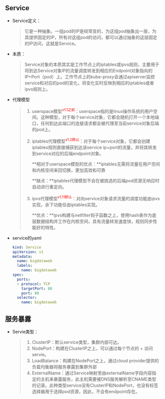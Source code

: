 ## Service

- Service定义：

  > 它是一种抽象。一组pod的IP是经常变的，为这组pod抽象出一层，为其提供固定的IP，所有对这组pod的访问，都可以通过抽象的这层固定的IP访问，这就是Service。

- 本质：

  > Service对象的本质其实是工作节点上的iptables或ipvs规则，主要用于将到达Service对象IP的流量调度转发到相应的Endpoint对象指向的IP+Port（pod）上。工作节点上的kube-proxy会通过apiserver监控service和对应的pod的变化，将变化实时反映到相应的iptables或者ipvs规则上。

- 代理模型

  > 1. userspace模型<sup><font color=red>v1.1之前</font></sup>：userspace指的是linux操作系统的用户空间。这种模型，对于每个service对象，它都会随机打开一个本地端口，任何到达此端口的连接请求都会被代理至当前service对象后端的pod上。
  >
  > 2. iptables代理模型<sup><font color=red>v1.2默认</font></sup>：对于每个service对象，它都会创建iptables规则直接捕获到达该service ip+port的流量，并将其转发到service对应的后端endpoint对象。
  >
  >    **相对于userspace模型的优点：**iptables无需将流量在用户空间和内核空间来回切换，更加高效和可靠
  >
  >    **缺点：**iptables代理模型不会在被挑选的后端pod资源无响应时自动进行重定向。
  >
  > 3. ipvs代理模型<sup><font color=red>v1.11默认</font></sup>：对向service对象请求流量的调度功能由ipvs实现，余下功能任由iptables实现。
  >
  >    **优点：**ipvs构建与netfilter钩子函数之上，使用hash表作为底层数据结构并工作在内核空间，具有流量转发速度快，规则同步性能好的特性。

- service的yaml

  ```yaml
  kind: Service
  apiVersion: v1
  metadata:
    name: bigdataweb
    labels:
      name: bigdataweb
  spec:
    ports:
    - protocol: TCP
      targetPort: 80
      port: 80
    selector:
      name: bigdataweb
  ```

## 服务暴露

- Servie类型：

  > 1. ClusterIP：默认service类型，集群内部可达。
  > 2. NodePort：构建在ClusterIP之上，可以通过每个节点的<nodeip> + <port>访问servie。
  > 3. LoadBalance：构建在NodePort之上，通过cloud provider提供的负载均衡器将服务暴露到集群外部
  > 4. ExternalName：通过Service映射至由externalName字段内容指定的主机来暴露服务，此主机需要被DNS服务解析至CNAME类型的记录。此种类型service没有ClusterIP和NodePort，也没有标签选择器用于选择pod资源，因此，不会有endpoint存在。